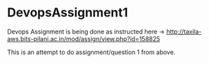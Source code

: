# DevopsAssignment1

Devops Assignment is being done as instructed here -> http://taxila-aws.bits-pilani.ac.in/mod/assign/view.php?id=158825

This is an attempt to do assignment/question 1 from above.
